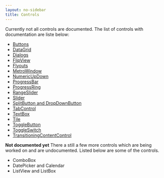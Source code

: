 ```yaml
---
layout: no-sidebar
title: Controls 
---
```


Currently not all controls are documented. The list of controls with documentation are liste below:

 - [Buttons]({{site.baseurl}}/controls/buttons.html)
 - [DataGrid]({{site.baseurl}}/controls/datagrid.html)
 - [Dialogs]({{site.baseurl}}/controls/dialogs.html)
 - [FlipView]({{site.baseurl}}/controls/flipview.html)
 - [Flyouts]({{site.baseurl}}/controls/flyouts.html)
 - [MetroWindow]({{site.baseurl}}/controls/metro-window.html)
 - [NumericUpDown]({{site.baseurl}}/controls/numericupdown.html)
 - [ProgressBar]({{site.baseurl}}/controls/progressbar.html)
 - [ProgressRing]({{site.baseurl}}/controls/progress-ring.html)
 - [RangeSlider]({{site.baseurl}}/controls/range-slider.html)
 - [Slider]({{site.baseurl}}/controls/slider.html)
 - [SplitButton and DropDownButton]({{site.baseurl}}/controls/split_dropdownbutton.html)
 - [TabControl]({{site.baseurl}}/controls/tab-control.html)
 - [TextBox]({{site.baseurl}}/controls/textbox.html)
 - [Tile]({{site.baseurl}}/controls/tile.html)
 - [ToggleButton]({{site.baseurl}}/controls/toggle-button.html)
 - [ToggleSwitch]({{site.baseurl}}/controls/toggle-switch.html)
 - [TransitioningContentControl]({{site.baseurl}}/controls/transitioning-content-control.html)
 
**Not documented yet**
There a still a few more controls which are being worked on and are undocumented. Listed below are some of the controls.

 - ComboBox
 - DatePicker and Calendar
 - ListView and ListBox
